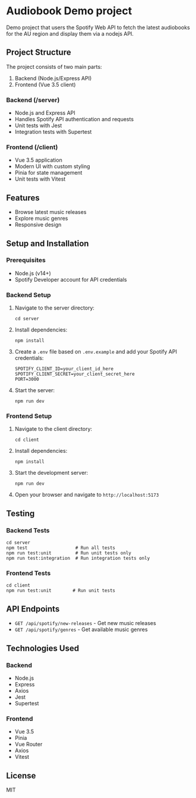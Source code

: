 # Audiobook Demo project

Demo project that users the Spotify Web API to fetch the latest audiobooks for the AU region and display them via a nodejs API.

## Project Structure

The project consists of two main parts:

1. Backend (Node.js/Express API)
2. Frontend (Vue 3.5 client)

### Backend (/server)

- Node.js and Express API
- Handles Spotify API authentication and requests
- Unit tests with Jest
- Integration tests with Supertest

### Frontend (/client)

- Vue 3.5 application
- Modern UI with custom styling
- Pinia for state management
- Unit tests with Vitest

## Features

- Browse latest music releases
- Explore music genres
- Responsive design

## Setup and Installation

### Prerequisites

- Node.js (v14+)
- Spotify Developer account for API credentials

### Backend Setup

1. Navigate to the server directory:
   ```
   cd server
   ```

2. Install dependencies:
   ```
   npm install
   ```

3. Create a `.env` file based on `.env.example` and add your Spotify API credentials:
   ```
   SPOTIFY_CLIENT_ID=your_client_id_here
   SPOTIFY_CLIENT_SECRET=your_client_secret_here
   PORT=3000
   ```

4. Start the server:
   ```
   npm run dev
   ```

### Frontend Setup

1. Navigate to the client directory:
   ```
   cd client
   ```

2. Install dependencies:
   ```
   npm install
   ```

3. Start the development server:
   ```
   npm run dev
   ```

4. Open your browser and navigate to `http://localhost:5173`

## Testing

### Backend Tests

```
cd server
npm test                  # Run all tests
npm run test:unit         # Run unit tests only
npm run test:integration  # Run integration tests only
```

### Frontend Tests

```
cd client
npm run test:unit        # Run unit tests
```

## API Endpoints

- `GET /api/spotify/new-releases` - Get new music releases
- `GET /api/spotify/genres` - Get available music genres

## Technologies Used

### Backend
- Node.js
- Express
- Axios
- Jest
- Supertest

### Frontend
- Vue 3.5
- Pinia
- Vue Router
- Axios
- Vitest

## License

MIT
